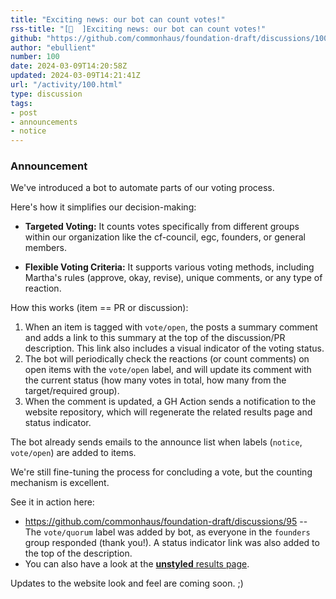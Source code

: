 ```yaml
---
title: "Exciting news: our bot can count votes!"
rss-title: "[📣  ]Exciting news: our bot can count votes!"
github: "https://github.com/commonhaus/foundation-draft/discussions/100"
author: "ebullient"
number: 100
date: 2024-03-09T14:20:58Z
updated: 2024-03-09T14:21:41Z
url: "/activity/100.html"
type: discussion
tags:
- post
- announcements
- notice
---
```

### Announcement

We've introduced a bot to automate parts of our voting process.

Here's how it simplifies our decision-making:

- **Targeted Voting:** It counts votes specifically from different groups within our organization like the cf-council, egc, founders, or general members.

- **Flexible Voting Criteria:** It supports various voting methods, including Martha's rules (approve, okay, revise), unique comments, or any type of reaction.

How this works (item == PR or discussion):

1. When an item is tagged with `vote/open`, the posts a summary comment and adds a link to this summary at the top of the discussion/PR description. This link also includes a visual indicator of the voting status.
2. The bot will periodically check the reactions (or count comments) on open items with the `vote/open` label, and will update its comment with the current status (how many votes in total, how many from the target/required group).
4. When the comment is updated, a GH Action sends a notification to the website repository, which will regenerate the related results page and status indicator. 

The bot already sends emails to the announce list when labels (`notice`, `vote/open`) are added to items.

We're still fine-tuning the process for concluding a vote, but the counting mechanism is excellent.

See it in action here: 

- https://github.com/commonhaus/foundation-draft/discussions/95 -- The `vote/quorum` label was added by bot, as everyone in the `founders` group responded (thank you!). A status indicator link was also added to the top of the description.
- You can also have a look at the [**unstyled** results page](https://www.commonhaus.org/votes/commonhaus/foundation-draft/95.html).

Updates to the website look and feel are coming soon. ;)
